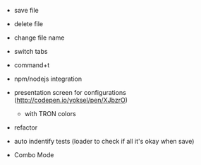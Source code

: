 - save file
- delete file
- change file name
- switch tabs
- command+t

- npm/nodejs integration

- presentation screen for configurations (http://codepen.io/yoksel/pen/XJbzrO)
  - with TRON colors

- refactor
- auto indentify tests (loader to check if all it's okay when save)
- Combo Mode
